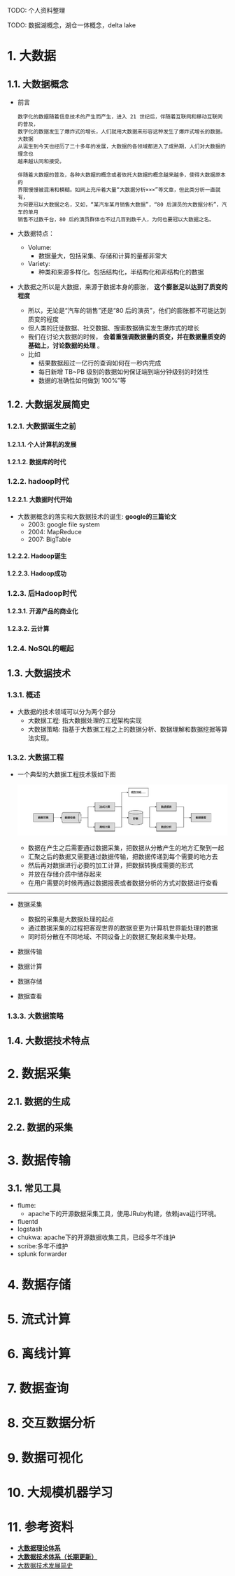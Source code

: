 TODO: 个人资料整理 <!-- ./资料/个人资料/大数据技术文章分享.pdf -->

TODO: 数据湖概念，湖仓一体概念，delta lake

# 1. 大数据

## 1.1. 大数据概念

- 前言

  ```
  数字化的数据随着信息技术的产生而产生，进入 21 世纪后，伴随着互联网和移动互联网的普及，
  数字化的数据发生了爆炸式的增长，人们就用大数据来形容这种发生了爆炸式增长的数据。大数据
  从诞生到今天也经历了二十多年的发展，大数据的各领域都进入了成熟期，人们对大数据的理念也
  越来越认同和接受。
  ```
  ```
  伴随着大数据的普及，各种大数据的概念或者依托大数据的概念越来越多，使得大数据原本的
  界限慢慢被混淆和模糊。如网上充斥着大量“大数据分析×××”等文章，但此类分析一直就有，
  为何要冠以大数据之名，又如，“某汽车某月销售大数据”，“80 后演员的大数据分析”，汽车的单月
  销售不过数千台，80 后的演员群体也不过几百到数千人，为何也要冠以大数据之名。
  ```

- 大数据特点：
  - Volume:
    - 数据量大，包括采集、存储和计算的量都非常大
  - Variety:
    - 种类和来源多样化。包括结构化，半结构化和非结构化的数据

- 大数据之所以是大数据，来源于数据本身的膨胀， **这个膨胀足以达到了质变的程度** 
  - 所以，无论是“汽车的销售”还是“80 后的演员”，他们的膨胀都不可能达到质变的程度
  - 但人类的迁徙数据、社交数据、搜索数据确实发生爆炸式的增长
  - 我们在讨论大数据的时候， **会着重强调数据量的质变，并在数据量质变的基础上，讨论数据的处理** 。
  - 比如
    - 结果数据超过一亿行的查询如何在一秒内完成
    - 每日新增 TB~PB 级别的数据如何保证端到端分钟级别的时效性
    - 数据的准确性如何做到 100%”等

## 1.2. 大数据发展简史

### 1.2.1. 大数据诞生之前

#### 1.2.1.1. 个人计算机的发展

#### 1.2.1.2. 数据库的时代

### 1.2.2. hadoop时代

#### 1.2.2.1. 大数据时代开始

- 大数据概念的落实和大数据技术的诞生: **google的三篇论文** 
  - 2003: google file system
  - 2004: MapReduce
  - 2007: BigTable

#### 1.2.2.2. Hadoop诞生

#### 1.2.2.3. Hadoop成功

### 1.2.3. 后Hadoop时代

#### 1.2.3.1. 开源产品的商业化

#### 1.2.3.2. 云计算

### 1.2.4. NoSQL的崛起

## 1.3. 大数据技术

### 1.3.1. 概述

- 大数据的技术领域可以分为两个部分
  - 大数据工程: 指大数据处理的工程架构实现
  - 大数据策略: 指基于大数据工程之上的数据分析、数据理解和数据挖掘等算法实现。

### 1.3.2. 大数据工程

- 一个典型的大数据工程技术簇如下图

  ![big_data_concept-1](./image/big_data_concept-1.png)

  - 数据在产生之后需要通过数据采集，把数据从分散产生的地方汇聚到一起
  - 汇聚之后的数据又需要通过数据传输，把数据传递到每个需要的地方去
  - 然后再对数据进行必要的加工计算，把数据转换成需要的形式
  - 并放在存储介质中储存起来
  - 在用户需要的时候再通过数据报表或者数据分析的方式对数据进行查看

---

- 数据采集
  - 数据的采集是大数据处理的起点
  - 通过数据采集的过程把客观世界的数据变更为计算机世界能处理的数据
  - 同时将分散在不同地域、不同设备上的数据汇聚起来集中处理。

- 数据传输

- 数据计算

- 数据存储

- 数据查看

### 1.3.3. 大数据策略

## 1.4. 大数据技术特点

# 2. 数据采集

## 2.1. 数据的生成

## 2.2. 数据的采集

# 3. 数据传输

## 3.1. 常见工具

- flume: 
  - apache下的开源数据采集工具，使用JRuby构建，依赖java运行环境。
- fluentd
- logstash
- chukwa: apache下的开源数据收集工具，已经多年不维护
- scribe:多年不维护
- splunk forwarder

# 4. 数据存储

# 5. 流式计算

# 6. 离线计算

# 7. 数据查询

# 8. 交互数据分析

# 9. 数据可视化

# 10. 大规模机器学习

# 11. 参考资料

- **[大数据理论体系](https://blog.csdn.net/Shockang/article/details/115609804)**
- **[大数据技术体系（长期更新）](https://blog.csdn.net/Shockang/article/details/117266839)**
- [大数据技术发展简史](https://cloud.tencent.com/developer/article/1640405)
